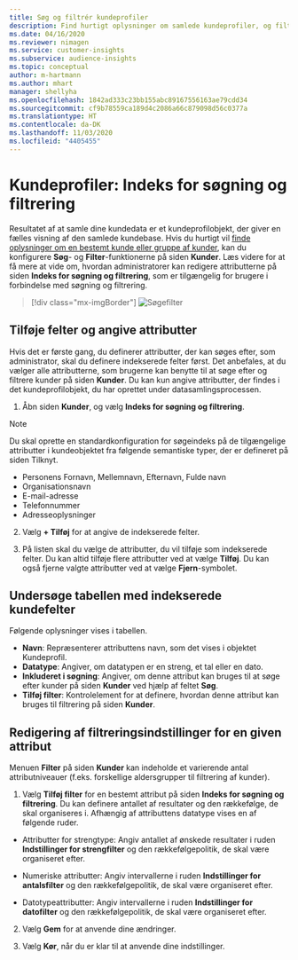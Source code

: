 ```yaml
---
title: Søg og filtrér kundeprofiler
description: Find hurtigt oplysninger om samlede kundeprofiler, og filtrer efter angivne attributter.
ms.date: 04/16/2020
ms.reviewer: nimagen
ms.service: customer-insights
ms.subservice: audience-insights
ms.topic: conceptual
author: m-hartmann
ms.author: mhart
manager: shellyha
ms.openlocfilehash: 1842ad333c23bb155abc89167556163ae79cdd34
ms.sourcegitcommit: cf9b78559ca189d4c2086a66c879098d56c0377a
ms.translationtype: HT
ms.contentlocale: da-DK
ms.lasthandoff: 11/03/2020
ms.locfileid: "4405455"
---
```

# <a name="customer-profiles-search--filter-index"></a>Kundeprofiler: Indeks for søgning og filtrering

Resultatet af at samle dine kundedata er et kundeprofilobjekt, der giver en fælles visning af den samlede kundebase. Hvis du hurtigt vil [finde oplysninger om en bestemt kunde eller gruppe af kunder](customer-profiles.md), kan du konfigurere **Søg**- og **Filter**-funktionerne på siden **Kunder**. Læs videre for at få mere at vide om, hvordan administratorer kan redigere attributterne på siden **Indeks for søgning og filtrering**, som er tilgængelig for brugere i forbindelse med søgning og filtrering.

> [!div class="mx-imgBorder"]
> ![Søgefilter](media/search-filter.png "Søgefilter")

## <a name="add-fields-and-specify-attributes"></a>Tilføje felter og angive attributter

Hvis det er første gang, du definerer attributter, der kan søges efter, som administrator, skal du definere indekserede felter først. Det anbefales, at du vælger alle attributterne, som brugerne kan benytte til at søge efter og filtrere kunder på siden **Kunder**. Du kan kun angive attributter, der findes i det kundeprofilobjekt, du har oprettet under datasamlingsprocessen.

1. Åbn siden **Kunder**, og vælg **Indeks for søgning og filtrering**.

> [!NOTE]
> Du skal oprette en standardkonfiguration for søgeindeks på de tilgængelige attributter i kundeobjektet fra følgende semantiske typer, der er defineret på siden Tilknyt.
> - Personens Fornavn, Mellemnavn, Efternavn, Fulde navn
> - Organisationsnavn
> - E-mail-adresse
> - Telefonnummer
> - Adresseoplysninger

2. Vælg **+ Tilføj** for at angive de indekserede felter.

3. På listen skal du vælge de attributter, du vil tilføje som indekserede felter. Du kan altid tilføje flere attributter ved at vælge **Tilføj**. Du kan også fjerne valgte attributter ved at vælge **Fjern**-symbolet.

## <a name="explore-the-indexed-customer-fields-table"></a>Undersøge tabellen med indekserede kundefelter

Følgende oplysninger vises i tabellen.

- **Navn**: Repræsenterer attributtens navn, som det vises i objektet Kundeprofil.
- **Datatype**: Angiver, om datatypen er en streng, et tal eller en dato.
- **Inkluderet i søgning**: Angiver, om denne attribut kan bruges til at søge efter kunder på siden **Kunder** ved hjælp af feltet **Søg**.
- **Tilføj filter**: Kontrolelement for at definere, hvordan denne attribut kan bruges til filtrering på siden **Kunder**.

## <a name="editing-filtering-options-for-a-given-attribute"></a>Redigering af filtreringsindstillinger for en given attribut

Menuen **Filter** på siden **Kunder** kan indeholde et varierende antal attributniveauer (f.eks. forskellige aldersgrupper til filtrering af kunder).

1. Vælg **Tilføj filter** for en bestemt attribut på siden **Indeks for søgning og filtrering**. Du kan definere antallet af resultater og den rækkefølge, de skal organiseres i. Afhængig af attributtens datatype vises en af følgende ruder.

- Attributter for strengtype: Angiv antallet af ønskede resultater i ruden **Indstillinger for strengfilter** og den rækkefølgepolitik, de skal være organiseret efter.

- Numeriske attributter: Angiv intervallerne i ruden **Indstillinger for antalsfilter** og den rækkefølgepolitik, de skal være organiseret efter.

- Datotypeattributter: Angiv intervallerne i ruden **Indstillinger for datofilter** og den rækkefølgepolitik, de skal være organiseret efter.

2. Vælg **Gem** for at anvende dine ændringer.

3. Vælg **Kør**, når du er klar til at anvende dine indstillinger.
